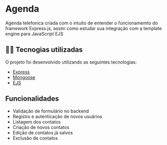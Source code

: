 # Agenda

Agenda telefonica criada com o intuito de entender o funcionamemto do framework Express.js, assim como estudar sua integração com a template engine para JavaScript EJS

## 👨‍💻️ Tecnogias utilizadas

O projeto foi desenvolvido utilizando as seguintes tecnologias:

- [Express](https://expressjs.com)
- [Mongoose](https://mongoosejs.com)
- [EJS](https://ejs.co)


## Funcionalidades
<ul>
  <li>Validação de formulário no backend</li>
  <li>Registro e autenticação de novos usuários</li>
  <li>Listagem dos contatos</li>
  <li>Criação de novos contatos</li>
  <li>Edição de contatos já salvos</li>  
  <li>Exclusão de contatos</li>    
</ul>


